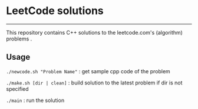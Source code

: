 # LeetCode solutions

--------------------------------

This repository contains C++ solutions to the leetcode.com's (algorithm) problems .

## Usage

`./newcode.sh "Problem Name"` : get sample cpp code of the problem

`./make.sh [dir | clean]` : build solution to the latest problem if dir is not specified

`./main` : run the solution
